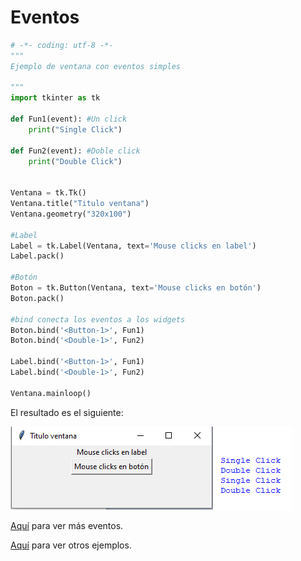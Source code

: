 # Eventos

```python
# -*- coding: utf-8 -*-
"""
Ejemplo de ventana con eventos simples

"""
import tkinter as tk 

def Fun1(event): #Un click
    print("Single Click") 

def Fun2(event): #Doble click                
    print("Double Click")


Ventana = tk.Tk()
Ventana.title("Titulo ventana")
Ventana.geometry("320x100")

#Label
Label = tk.Label(Ventana, text='Mouse clicks en label')
Label.pack()

#Botón
Boton = tk.Button(Ventana, text='Mouse clicks en botón')
Boton.pack()

#bind conecta los eventos a los widgets
Boton.bind('<Button-1>', Fun1)
Boton.bind('<Double-1>', Fun2)

Label.bind('<Button-1>', Fun1)
Label.bind('<Double-1>', Fun2) 

Ventana.mainloop()
```
El resultado es el siguiente:

![ventana eventos](https://github.com/juan-suarezp/PythonTkinterTutorial/blob/master/otros%20ejemplos/eventos/ventanaeventos.png)

[Aquí](https://effbot.org/tkinterbook/tkinter-events-and-bindings.htm) para ver más eventos.

[Aquí](https://www.geeksforgeeks.org/python-binding-function-in-tkinter/) para ver otros ejemplos.
